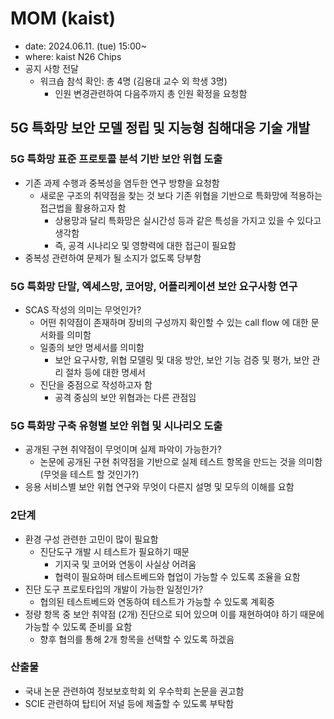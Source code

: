 # MOM (kaist)
- date: 2024.06.11. (tue) 15:00~
- where: kaist N26 Chips
- 공지 사항 전달
  - 워크숍 참석 확인: 총 4명 (김용대 교수 외 학생 3명)
    - 인원 변경관련하여 다음주까지 총 인원 확정을 요청함

## 5G 특화망 보안 모델 정립 및 지능형 침해대응 기술 개발

### 5G 특화망 표준 프로토콜 분석 기반 보안 위협 도출
- 기존 과제 수행과 중복성을 염두한 연구 방향을 요청함
  - 새로운 구조의 취약점을 찾는 것 보다 기존 위협을 기반으로 특화망에 적용하는 접근법을 활용하고자 함
    - 상용망과 달리 특화망은 실시간성 등과 같은 특성을 가지고 있을 수 있다고 생각함
    - 즉, 공격 시나리오 및 영향력에 대한 접근이 필요함
- 중복성 관련하여 문제가 될 소지가 없도록 당부함

### 5G 특화망 단말, 엑세스망, 코어망, 어플리케이션 보안 요구사항 연구
- SCAS 작성의 의미는 무엇인가?
  - 어떤 취약점이 존재하며 장비의 구성까지 확인할 수 있는 call flow 에 대한 문서화를 의미함 
  - 일종의 보안 명세서를 의미함
    - 보안 요구사항, 위협 모델링 및 대응 방안, 보안 기능 검증 및 평가, 보안 관리 절차 등에 대한 명세서
  - 진단을 중점으로 작성하고자 함
    - 공격 중심의 보안 위협과는 다른 관점임 

### 5G 특화망 구축 유형별 보안 위협 및 시나리오 도출
- 공개된 구현 취약점이 무엇이며 실제 파악이 가능한가?
  - 논문에 공개된 구현 취약점을 기반으로 실제 테스트 항목을 만드는 것을 의미함 (무엇을 테스트 할 것인가?)
- 응용 서비스별 보안 위협 연구와 무엇이 다른지 설명 및 모두의 이해를 요함

### 2단계
- 환경 구성 관련한 고민이 많이 필요함
  - 진단도구 개발 시 테스트가 필요하기 때문
    - 기지국 및 코어와 연동이 사실상 어려움
    - 협력이 필요하며 테스트베드와 협업이 가능할 수 있도록 조율을 요함
- 진단 도구 프로토타입의 개발이 가능한 일정인가?
  - 협의된 테스트베드와 연동하여 테스트가 가능할 수 있도록 계획중
- 정량 항목 중 보안 취약점 (2개) 진단으로 되어 있으며 이를 재현하여야 하기 때문에 가능할 수 있도록 준비를 요함
  - 향후 협의를 통해 2개 항목을 선택할 수 있도록 하겠음

### 산출물
- 국내 논문 관련하여 정보보호학회 외 우수학회 논문을 권고함
- SCIE 관련하여 탑티어 저널 등에 제출할 수 있도록 부탁함
